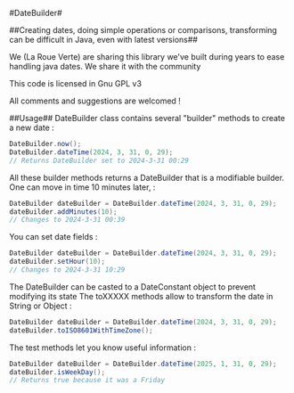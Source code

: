 #DateBuilder#

##Creating dates, doing simple operations or comparisons, transforming can be difficult in Java, even with latest versions##

We (La Roue Verte) are sharing this library we've built during years to ease handling java dates. We share it with the community

This code is licensed in Gnu GPL v3

All comments and suggestions are welcomed !

##Usage##
DateBuilder class contains several "builder" methods to create a new date : 

```java
DateBuilder.now();
DateBuilder.dateTime(2024, 3, 31, 0, 29);
// Returns DateBuilder set to 2024-3-31 00:29
```

All these builder methods returns a DateBuilder that is a modifiable builder. One can move in time 10 minutes later, : 

```java
DateBuilder dateBuilder = DateBuilder.dateTime(2024, 3, 31, 0, 29);
dateBuilder.addMinutes(10);
// Changes to 2024-3-31 00:39

```

You can set date fields : 

```java
DateBuilder dateBuilder = DateBuilder.dateTime(2024, 3, 31, 0, 29);
dateBuilder.setHour(10);
// Changes to 2024-3-31 10:29
```

The DateBuilder can be casted to a DateConstant object to prevent modifying its state
The toXXXXX methods allow to transform the date in String or Object : 

```java
DateBuilder dateBuilder = DateBuilder.dateTime(2024, 3, 31, 0, 29);
dateBuilder.toISO8601WithTimeZone();
```

The test methods let you know useful information :
 
```java
DateBuilder dateBuilder = DateBuilder.dateTime(2025, 1, 31, 0, 29);
dateBuilder.isWeekDay();
// Returns true because it was a Friday
```


